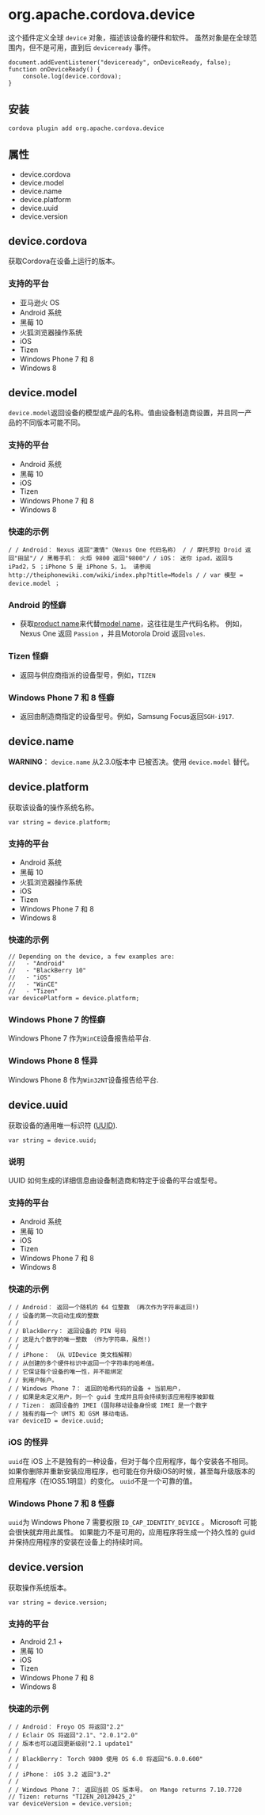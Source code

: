 <!---
    Licensed to the Apache Software Foundation (ASF) under one
    or more contributor license agreements.  See the NOTICE file
    distributed with this work for additional information
    regarding copyright ownership.  The ASF licenses this file
    to you under the Apache License, Version 2.0 (the
    "License"); you may not use this file except in compliance
    with the License.  You may obtain a copy of the License at

      http://www.apache.org/licenses/LICENSE-2.0

    Unless required by applicable law or agreed to in writing,
    software distributed under the License is distributed on an
    "AS IS" BASIS, WITHOUT WARRANTIES OR CONDITIONS OF ANY
    KIND, either express or implied.  See the License for the
    specific language governing permissions and limitations
    under the License.
-->

# org.apache.cordova.device

这个插件定义全球 `device` 对象，描述该设备的硬件和软件。 虽然对象是在全球范围内，但不是可用，直到后 `deviceready` 事件。

    document.addEventListener("deviceready", onDeviceReady, false);
    function onDeviceReady() {
        console.log(device.cordova);
    }
    

## 安装

    cordova plugin add org.apache.cordova.device
    

## 属性

*   device.cordova
*   device.model
*   device.name
*   device.platform
*   device.uuid
*   device.version

## device.cordova

获取Cordova在设备上运行的版本。

### 支持的平台

*   亚马逊火 OS
*   Android 系统
*   黑莓 10
*   火狐浏览器操作系统
*   iOS
*   Tizen
*   Windows Phone 7 和 8
*   Windows 8

## device.model

`device.model`返回设备的模型或产品的名称。值由设备制造商设置，并且同一产品的不同版本可能不同。

### 支持的平台

*   Android 系统
*   黑莓 10
*   iOS
*   Tizen
*   Windows Phone 7 和 8
*   Windows 8

### 快速的示例

    / / Android： Nexus 返回"激情"（Nexus One 代码名称） / / 摩托罗拉 Droid 返回"田鼠"/ / 黑莓手机： 火炬 9800 返回"9800"/ / iOS： 迷你 ipad，返回与 iPad2，5 ；iPhone 5 是 iPhone 5，1。 请参阅 http://theiphonewiki.com/wiki/index.php?title=Models / / var 模型 = device.model ；
    

### Android 的怪癖

*   获取[product name][1]来代替[model name][2]，这往往是生产代码名称。 例如，Nexus One 返回 `Passion` ，并且Motorola Droid 返回`voles`.

 [1]: http://developer.android.com/reference/android/os/Build.html#PRODUCT
 [2]: http://developer.android.com/reference/android/os/Build.html#MODEL

### Tizen 怪癖

*   返回与供应商指派的设备型号，例如，`TIZEN`

### Windows Phone 7 和 8 怪癖

*   返回由制造商指定的设备型号。例如，Samsung Focus返回`SGH-i917`.

## device.name

**WARNING**： `device.name` 从2.3.0版本中 已被否决。使用 `device.model` 替代。

## device.platform

获取该设备的操作系统名称。

    var string = device.platform;
    

### 支持的平台

*   Android 系统
*   黑莓 10
*   火狐浏览器操作系统
*   iOS
*   Tizen
*   Windows Phone 7 和 8
*   Windows 8

### 快速的示例

    // Depending on the device, a few examples are:
    //   - "Android"
    //   - "BlackBerry 10"
    //   - "iOS"
    //   - "WinCE"
    //   - "Tizen"
    var devicePlatform = device.platform;
    

### Windows Phone 7 的怪癖

Windows Phone 7 作为`WinCE`设备报告给平台.

### Windows Phone 8 怪异

Windows Phone 8 作为`Win32NT`设备报告给平台.

## device.uuid

获取设备的通用唯一标识符 ([UUID][3]).

 [3]: http://en.wikipedia.org/wiki/Universally_Unique_Identifier

    var string = device.uuid;
    

### 说明

UUID 如何生成的详细信息由设备制造商和特定于设备的平台或型号。

### 支持的平台

*   Android 系统
*   黑莓 10
*   iOS
*   Tizen
*   Windows Phone 7 和 8
*   Windows 8

### 快速的示例

    / / Android： 返回一个随机的 64 位整数 （再次作为字符串返回!)
    / / 设备的第一次启动生成的整数
    / / 
    / / BlackBerry： 返回设备的 PIN 号码 
    / / 这是九个数字的唯一整数 （作为字符串，虽然!) 
    / / 
    / / iPhone： （从 UIDevice 类文档解释） 
    / / 从创建的多个硬件标识中返回一个字符串的哈希值。
    / / 它保证每个设备的唯一性，并不能绑定 
    / / 到用户帐户。
    / / Windows Phone 7： 返回的哈希代码的设备 + 当前用户，
    / / 如果是未定义用户，则一个 guid 生成并且将会持续到该应用程序被卸载 
    / / Tizen： 返回设备的 IMEI (国际移动设备身份或 IMEI 是一个数字 
    / / 独有的每一个 UMTS 和 GSM 移动电话。
    var deviceID = device.uuid;
    

### iOS 的怪异

`uuid`在 iOS 上不是独有的一种设备，但对于每个应用程序，每个安装各不相同。 如果你删除并重新安装应用程序，也可能在你升级iOS的时候，甚至每升级版本的应用程序（在IOS5.1明显）的变化。 `uuid`不是一个可靠的值。

### Windows Phone 7 和 8 怪癖

`uuid`为 Windows Phone 7 需要权限 `ID_CAP_IDENTITY_DEVICE` 。 Microsoft 可能会很快就弃用此属性。 如果能力不是可用的，应用程序将生成一个持久性的 guid 并保持应用程序的安装在设备上的持续时间。

## device.version

获取操作系统版本。

    var string = device.version;
    

### 支持的平台

*   Android 2.1 +
*   黑莓 10
*   iOS
*   Tizen
*   Windows Phone 7 和 8
*   Windows 8

### 快速的示例

    / / Android： Froyo OS 将返回"2.2"
    / / Eclair OS 将返回"2.1"、"2.0.1"2.0"
    / / 版本也可以返回更新级别"2.1 update1"
    / / 
    / / BlackBerry： Torch 9800 使用 OS 6.0 将返回"6.0.0.600"
    / / 
    / / iPhone： iOS 3.2 返回"3.2"
    / / 
    / / Windows Phone 7： 返回当前 OS 版本号。 on Mango returns 7.10.7720
    // Tizen: returns "TIZEN_20120425_2"
    var deviceVersion = device.version;